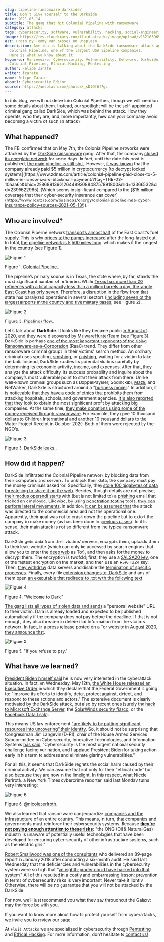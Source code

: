 ```yaml
---
slug: pipeline-ransomware-darkside/
title: Don't Give Yourself to the Darkside
date: 2021-05-14
subtitle: The gang that hit Colonial Pipeline with ransomware
category: attacks
tags: cybersecurity, software, vulnerability, hacking, social-engineering, risk
image: https://res.cloudinary.com/fluid-attacks/image/upload/v1621039654/blog/pipeline-ransomware-darkside/cover_cyypaa.webp
alt: Photo by Tommy van Kessel on Unsplash
description: America is talking about the DarkSide ransomware attack against
  Colonial Pipeline, one of the largest USA pipeline companies.
  Here is what we know about it.
keywords: Ransomware, Cybersecurity, Vulnerability, Software, Darkside,
  Colonial Pipeline, Ethical Hacking, Pentesting
author: Felipe Zárate
writer: fzarate
name: Felipe Zárate
about1: Cybersecurity Editor
source: https://unsplash.com/photos/_sDlQf6f7gc
---
```


In this blog, we will not delve into Colonial Pipelines, though we will
mention some details about them. Instead, our spotlight will be the
self-appointed criminal gang called DarkSide, which was behind the
attack. How they operate, who they are, and, more importantly, how can
your company avoid becoming a victim of such an attack?

## What happened?

The FBI confirmed that on May 7th, the Colonial Pipeline networks were
attacked by the [DarkSide
ransomware](https://www.fbi.gov/news/pressrel/press-releases/fbi-statement-on-compromise-of-colonial-pipeline-networks)
gang. After that, the company [closed its complete
network](https://www.reuters.com/technology/fireeye-shares-jump-after-pipeline-cyberattack-2021-05-10/)
for some days. In fact, until the date this post is published, [the main
pipeline is still
shut](https://www.usatoday.com/story/news/nation/2021/05/12/colonial-pipeline-hack-shutdown-gas-outages-refuel/5065013001/).
However, [it was
known](https://www.bloomberg.com/news/articles/2021-05-13/colonial-pipeline-paid-hackers-nearly-5-million-in-ransom)
that the company already paid $5 million in cryptocurrency [to decrypt
locked
systems](https://www.zdnet.com/article/colonial-pipeline-paid-close-to-5-million-in-ransomware-blackmail-payment/?ftag=TRE-03-10aaa6b&bhid=29868913901264489308848757891800&mid=13366532&cid=2399622965).
(Which seems insignificant compared to the [$15 million coverage that
their cyber-security insurance can
cover](https://www.reuters.com/business/energy/colonial-pipeline-has-cyber-insurance-policy-sources-2021-05-13/)).

## Who are involved?

The Colonial Pipeline network [transports almost
half](https://www.bbc.com/news/technology-57063636) of the East Coast’s
fuel supply. This is why [prices at the pumps
increased](https://www.cbsnews.com/news/colonial-pipeline-resumes-operations-cyberattack/)
after the long-lasted cut. In total, [the pipeline network is 5,500
miles
long](https://www.wsj.com/articles/why-the-colonial-pipeline-shutdown-is-causing-gasoline-shortages-11620898203),
which makes it the longest in the country (see Figure 1).

<div class="imgblock">

![Figure 1](https://res.cloudinary.com/fluid-attacks/image/upload/v1621039653/blog/pipeline-ransomware-darkside/image1_xfinzi.webp)

<div class="title">

Figure 1. [Colonial
Pipeline.](https://www.wsj.com/articles/why-the-colonial-pipeline-shutdown-is-causing-gasoline-shortages-11620898203).

</div>

</div>

The pipeline’s primary source is in Texas, the state where, by far,
stands the most significant number of refineries. While [Texas has more
than 20 refineries with a total capacity less than a million barrels a
day, the whole East Coast has only
seven](https://www.wsj.com/articles/why-the-colonial-pipeline-shutdown-is-causing-gasoline-shortages-11620898203#:~:text=According%20to%20an%20Energy%20Department,a%20million%20barrels%20a%20day.).
Therefore, a disruption in the flow from that state has paralyzed
operations in several sectors ([including seven of the largest airports
in the country and five military
bases](https://www.reuters.com/business/energy/us-govt-top-fuel-supplier-work-secure-pipelines-closure-enters-4th-day-2021-05-10/);
see Figure 2).

<div class="imgblock">

![Figure 2](https://res.cloudinary.com/fluid-attacks/image/upload/v1621039652/blog/pipeline-ransomware-darkside/image2_myicaj.webp)

<div class="title">

Figure 2. [Pipelines
flow.](https://www.reuters.com/business/energy/us-govt-top-fuel-supplier-work-secure-pipelines-closure-enters-4th-day-2021-05-10/).

</div>

</div>

Let’s talk about **DarkSide**. It looks like they became public [in
August
of 2020](https://www.bleepingcomputer.com/news/security/darkside-new-targeted-ransomware-demands-million-dollar-ransoms/),
and they were discovered [by
MalwareHunterTeam](https://heimdalsecurity.com/blog/what-is-darkside-ransomware/)
(see Figure 3). DarkSide is perhaps [one of the most important exponents
of the rising
Ransomware-as-a-Corporation](https://www.digitalshadows.com/blog-and-research/darkside-the-new-ransomware-group-behind-highly-targeted-attacks/)
(RaaC) trend. They differ from other ransomware criminal groups in their
victims' search method. An ordinary criminal uses spoofing,
[smishing](../smishing/), or [phishing](../phishing/), waiting for a
victim to take the bait. Instead, DarkSide studies its potential victims
carefully by determining its economic activity, income, and expenses.
After that, they analyze the attack difficulty, its success probability
and inquire about the company’s most vulnerable point to start their
attack from there. Unlike well-known criminal groups such as
DoppelPaymer, Sodinokibi,
[Maze](https://statescoop.com/maze-ransomware-attackers-leak-data-stolen-from-suburban-washington-schools/),
and NetWalker, DarkSide is structured around a "[business
model](https://www.cnbc.com/2021/05/10/hacking-group-darkside-reportedly-responsible-for-colonial-pipeline-shutdown.html)."
In addition, it is noticeable that [they have a code of
ethics](https://www.cybereason.com/blog/cybereason-vs-darkside-ransomware)
that prohibits them from attacking hospitals, schools, and government
agencies. [It is also reported
that](https://www.bbc.com/news/technology-54591761) they look to obtain
the most significant profit by attacking big companies. At the same
time, [they make donations using some of the money received through
ransomware](https://www.bbc.com/news/technology-54591761). For example,
they gave 10 thousand dollars to Children International and another 10
thousand dollars to the Water Project Receipt in October 2020. Both of
them were rejected by the NGO’s.

<div class="imgblock">

![Figure 3](https://res.cloudinary.com/fluid-attacks/image/upload/v1621039653/blog/pipeline-ransomware-darkside/image3_cqph45.webp)

<div class="title">

Figure 3. [DarkSide
leaks.](https://www.bloomberg.com/news/articles/2021-05-12/darkside-hackers-mint-money-with-ransomware-franchise).

</div>

</div>

## How did it happen?

DarkSide infiltrated the Colonial Pipeline network by blocking data from
their computers and servers. To unblock their data, the company must pay
the money criminals asked for. Specifically, they [stole 100 gigabytes
of data threatening to share it on the
web](https://www.bloomberg.com/news/articles/2021-05-09/colonial-hackers-stole-data-thursday-ahead-of-pipeline-shutdown).
Besides, though details are not precise, [their modus operandi
starts](https://www.trendmicro.com/en_us/research/21/e/what-we-know-about-darkside-ransomware-and-the-us-pipeline-attac.html)
with (but is not limited to) a [phishing](../phishing/) email that
tricked an employee. Likewise, by using [penetration
testing](../importance-pentesting/) tools, [they can perform lateral
movements](https://www.csoonline.com/article/3618688/darkside-ransomware-explained-how-it-works-and-who-is-behind-it.html?upd=1620908660505).
In addition, [it can be assumed
that](https://www.nytimes.com/2021/05/10/us/politics/pipeline-hack-darkside.html)
the attack was directed to the commercial area and not the operational
one. Apparently, their goal was not to crash down the pipeline but to
extort the company to make money (as has been done in [previous
cases](https://www.zdnet.com/article/darkside-the-ransomware-group-responsible-for-colonial-pipeline-cyberattack-explained/)).
In this sense, their main attack is not so different from the typical
ransomware attack.

DarkSide gets data from their victims' servers, encrypts them, uploads
them to their leak-website (which can only be accessed by search engines
that allow you to enter the [deep web](../dark-web/) as Tor), and then
asks for the money to decrypt them. The encryption is twofold; first,
they use a [SALSA20
key](https://www.mcafee.com/enterprise/en-us/threat-center/threat-landscape-dashboard/ransomware-details.darkside-ransomware.html),
one of the fastest encryption on the market, and then use an RSA-1024
key. Then, [they
withdraw](https://www.bleepingcomputer.com/news/security/darkside-new-targeted-ransomware-demands-million-dollar-ransoms/)
data servers and disable the [termination of specific
processes](https://github.com/k-vitali/Malware-Misc-RE/blob/master/2020-08-21-crime_darkside_ransomware.vk.notes.raw).
Finally, every file [extension changes to
.DarkSide](https://heimdalsecurity.com/blog/what-is-darkside-ransomware/)
and any of them open [an executable that redirects to .txt with the
following
text](https://www.pcrisk.com/removal-guides/18504-darkside-ransomware):

<div class="imgblock">

![Figure 4](https://res.cloudinary.com/fluid-attacks/image/upload/v1621039652/blog/pipeline-ransomware-darkside/image4_syrgzj.webp)

<div class="title">

Figure 4. "Welcome to Dark."

</div>

</div>

[The gang lists all types of stolen data and
sends](https://malwarewarrior.com/how-to-remove-darkside-ransomware-and-decrypt-darkside-files/)
a "personal website" URL to their victim. Data is already loaded and
expected to be published automatically if the company does not pay
before the deadline. If that is not enough, they also threaten to delete
that information from the victim’s network. In fact, in a press release
posted on a Tor website in August 2020, [they announce
that](https://www.digitalshadows.com/blog-and-research/darkside-the-new-ransomware-group-behind-highly-targeted-attacks/).

<div class="imgblock">

![Figure 5](https://res.cloudinary.com/fluid-attacks/image/upload/v1621039652/blog/pipeline-ransomware-darkside/image5_vxa4nd.webp)

<div class="title">

Figure 5. "If you refuse to pay."

</div>

</div>

## What have we learned?

[President Biden himself
said](https://edition.cnn.com/videos/politics/2021/05/10/colonial-pipeline-white-house-biden-sot-vpx.cnn/video/playlists/this-week-in-politics/)
he is now very interested in the cyberattack situation. In fact, on
Wednesday, May 12th, [the White House released an Executive
Order](https://www.whitehouse.gov/briefing-room/presidential-actions/2021/05/12/executive-order-on-improving-the-nations-cybersecurity/)
in which they declare that the Federal Government is going to: "improve
its efforts to identify, deter, protect against, detect, and respond to
these actions and actors." The extensive document is clearly motivated
by the DarkSide attack, but also by recent ones (surely the [hack to
Microsoft Exchange Server](../exchange-server-hack/), the [SolarWinds
security fiasco](../solarwinds-attack/), or the [Facebook Data
Leak](../facebook-data-leak/)).

This means US law enforcement ["are likely to be putting significant
resources into uncovering" their
identity](https://grahamcluley.com/darkside-ransomware-gang-fear/). So,
it should not be surprising that Congressman Jim Langevin (D-RI), chair
of the House Armed Services Subcommittee on Cybersecurity, Innovative
Technologies, and Information Systems [has
said](https://langevin.house.gov/press-release/langevin-praises-sweeping-biden-executive-actions-cybersecurity):
"Cybersecurity is the most urgent national security challenge facing our
nation, and I applaud President Biden for taking action early in his
term to address and eliminate glaring vulnerabilities."

For all this, it seems that DarkSide regrets the social harm caused by
their criminal activity. We can assume that not only for their "ethical
code" but also because they are now in the limelight. In this respect,
what Nicole Perlroth, a New York Times cybercrime reporter, said last
[Monday](https://twitter.com/nicoleperlroth/status/1391794316507418624?s=20)
turns very interesting:

<div class="imgblock">

![Figure 6](https://res.cloudinary.com/fluid-attacks/image/upload/v1621039653/blog/pipeline-ransomware-darkside/image6_bsbosm.webp)

<div class="title">

Figure 6. [@nicoleperlroth](https://twitter.com/nicoleperlroth).

</div>

</div>

We also learned that ransomware can jeopardize [companies and the
infrastructure](https://www.zdnet.com/article/colonial-pipeline-ransomware-attack-everything-you-need-to-know/)
of an entire country. This means, in turn, that companies and
governments must reinforce their cybersecurity systems. Because
[**they’re not paying enough attention to these
risks**](https://www.osti.gov/biblio/1602649): "the ONG (Oil & Natural
Gas) industry is unaware of potentially useful technologies that have
been developed for ensuring cyber-security of other infrastructure
systems, such as the electric grid."

[Robert Smallwood was one of the
consultants](https://www.secureworldexpo.com/industry-news/colonial-pipeline-poor-cybersecurity)
who delivered an 89-page report in January 2018 after conducting a
six-month audit. He said last Wednesday that the deficiencies and
vulnerabilities in the cybersecurity system were so high that "[an
eighth-grader could have hacked into that
system](https://apnews.com/article/va-state-wire-technology-business-1f06c091c492c1630471d29a9cf6529d)."
All of this resulted in a costly and embarrassing lesson: prevention in
terms of cybersecurity risks is very important. Never take it lightly.
Otherwise, there will be no guarantee that you will not be attacked by
the DarkSide.

For now, we’ll just recommend you what they say throughout the Galaxy:
may the force be with you.

If you want to know more about how to protect yourself from
cyberattacks, we invite you to review our page.

At `Fluid Attacks` we are specialized in cybersecurity through
[Pentesting](../../solutions/penetration-testing/) and [Ethical
Hacking](../../solutions/ethical-hacking/).
For more information, don’t hesitate to [contact
us\!](../../contact-us/)
